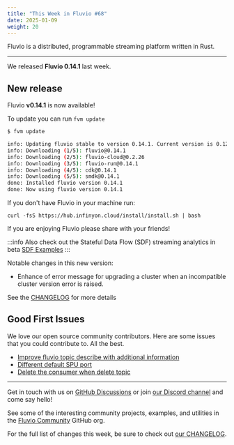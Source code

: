 ```yaml
---
title: "This Week in Fluvio #68"
date: 2025-01-09
weight: 20
---
```

Fluvio is a distributed, programmable streaming platform written in Rust.

---
We released **Fluvio 0.14.1** last week.

## New release
Fluvio **v0.14.1** is now available!

To update you can run `fvm update`

```bash
$ fvm update

info: Updating fluvio stable to version 0.14.1. Current version is 0.12.1.
info: Downloading (1/5): fluvio@0.14.1
info: Downloading (2/5): fluvio-cloud@0.2.26
info: Downloading (3/5): fluvio-run@0.14.1
info: Downloading (4/5): cdk@0.14.1
info: Downloading (5/5): smdk@0.14.1
done: Installed fluvio version 0.14.1
done: Now using fluvio version 0.14.1

```

If you don't have Fluvio in your machine run:

```
curl -fsS https://hub.infinyon.cloud/install/install.sh | bash
```

If you are enjoying Fluvio please share with your friends!

:::info
Also check out the Stateful Data Flow (SDF) streaming analytics in beta [SDF Examples](https://github.com/infinyon/stateful-dataflows-examples)
:::

Notable changes in this new version:

- Enhance of error message for upgrading a cluster when an incompatible cluster version error is raised.

See the [CHANGELOG] for more details

## Good First Issues
We love our open source community contributors. Here are some issues that you could contribute to. All the best.

- [Improve fluvio topic describe with additional information]
- [Different default SPU port]
- [Delete the consumer when delete topic]


---

Get in touch with us on [GitHub Discussions] or join [our Discord channel] and come say hello!

See some of the interesting community projects, examples, and utilities in the [Fluvio Community] GitHub org.


For the full list of changes this week, be sure to check out [our CHANGELOG].

[Fluvio open source]: https://github.com/infinyon/fluvio
[our CHANGELOG]: https://github.com/infinyon/fluvio/blob/master/CHANGELOG.md
[our Discord channel]: https://discordapp.com/invite/bBG2dTz
[GitHub Discussions]: https://github.com/infinyon/fluvio/discussions

[this form]: https://infinyon.com/request/ss-early-access/
[CHANGELOG]: https://github.com/infinyon/fluvio/blob/v0.14.1/CHANGELOG.md
[When a topic is deleted, connected clients should have their connection closed]: https://github.com/infinyon/fluvio/issues/3836
[Delete the consumer when delete topic]: https://github.com/infinyon/fluvio/issues/4308
[Remove localhost from fluvio in favor of 127.0.0.1]: https://github.com/infinyon/fluvio/issues/3866
[Improve fluvio topic describe with additional information]: https://github.com/infinyon/fluvio/issues/3968
[Different default SPU port]: https://github.com/infinyon/fluvio/issues/3739
[Fluvio Community]:  https://github.com/fluvio-community
